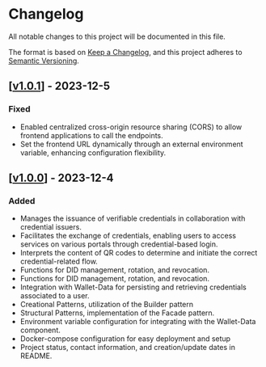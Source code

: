 # Changelog
All notable changes to this project will be documented in this file.

The format is based on [Keep a Changelog](https://keepachangelog.com/en/1.0.0/),
and this project adheres to [Semantic Versioning](https://semver.org/spec/v2.0.0.html).

## [[v1.0.1](https://github.com/in2workspace/wallet-creation-application/releases/tag/v1.0.1)] - 2023-12-5

### Fixed
- Enabled centralized cross-origin resource sharing (CORS) to allow frontend applications to call the endpoints.
- Set the frontend URL dynamically through an external environment variable, enhancing configuration flexibility.

## [[v1.0.0](https://github.com/in2workspace/wallet-creation-application/releases/tag/1.0.0)] - 2023-12-4

### Added
- Manages the issuance of verifiable credentials in collaboration with credential issuers.
- Facilitates the exchange of credentials, enabling users to access services on various portals through credential-based login.
- Interprets the content of QR codes to determine and initiate the correct credential-related flow.
- Functions for DID management, rotation, and revocation.
- Functions for DID management, rotation, and revocation.
- Integration with Wallet-Data for persisting and retrieving credentials associated to a user.
- Creational Patterns, utilization of the Builder pattern
- Structural Patterns, implementation of the Facade pattern.
- Environment variable configuration for integrating with the Wallet-Data component.
- Docker-compose configuration for easy deployment and setup
- Project status, contact information, and creation/update dates in README.
